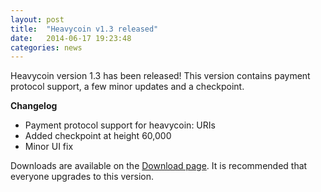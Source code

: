 ```yaml
---
layout: post
title:  "Heavycoin v1.3 released"
date:   2014-06-17 19:23:48
categories: news
---
```


<p> Heavycoin version 1.3 has been released!  This version contains
payment protocol support, a few minor updates and a checkpoint.
</p>

<strong>Changelog</strong>
<ul>
<li>Payment protocol support for heavycoin: URIs</li>
<li>Added checkpoint at height 60,000</li>
<li>Minor UI fix</li>
</ul>

<p>Downloads are available on the <a href="download.html">Download
page</a>.  It is recommended that everyone upgrades to this version.</p>
